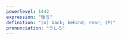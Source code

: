 ```yaml
---
powerlevel: 1442
expression: "後ろ"
definition: "(n) back; behind; rear; (P)"
pronunciation: "うしろ"
---
```

